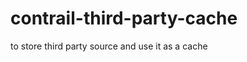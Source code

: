 contrail-third-party-cache
==========================

to store third party source and use it as a cache
